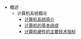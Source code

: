 - 概述
  - 计算机系统概论
    - [计算机系统简介](概述/计算机系统概论/计算机系统简介.md)
    - [计算机的基本组成](概述/计算机系统概论/计算机的基本组成.md)
    - [计算机硬件的主要技术指标](概述/计算机系统概论/计算机硬件的主要技术指标.md)
